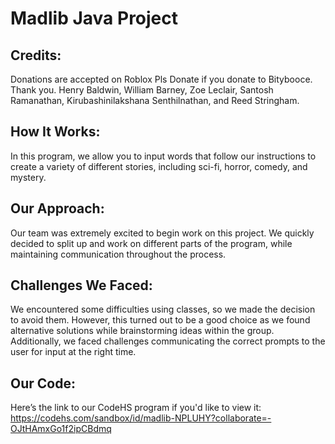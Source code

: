 # Madlib Java Project

## Credits:
Donations are accepted on Roblox Pls Donate if you donate to Bitybooce. Thank you.
Henry Baldwin, William Barney, Zoe Leclair, Santosh Ramanathan, Kirubashinilakshana Senthilnathan, and Reed Stringham.

## How It Works:
In this program, we allow you to input words that follow our instructions to create a variety of different stories, including sci-fi, horror, comedy, and mystery.

## Our Approach:
Our team was extremely excited to begin work on this project. We quickly decided to split up and work on different parts of the program, while maintaining communication throughout the process. 

## Challenges We Faced:
We encountered some difficulties using classes, so we made the decision to avoid them. However, this turned out to be a good choice as we found alternative solutions while brainstorming ideas within the group. Additionally, we faced challenges communicating the correct prompts to the user for input at the right time.

## Our Code:
Here’s the link to our CodeHS program if you'd like to view it: https://codehs.com/sandbox/id/madlib-NPLUHY?collaborate=-OJtHAmxGo1f2ipCBdmq
